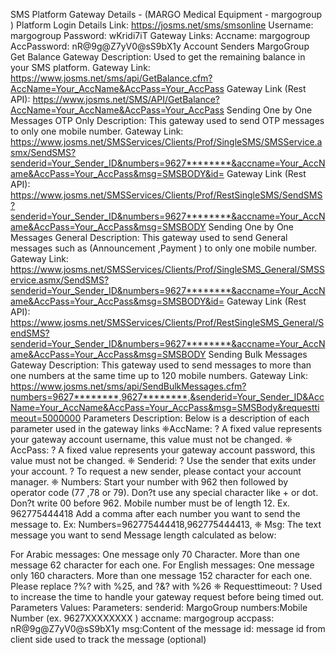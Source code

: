SMS Platform Gateway Details - (MARGO Medical Equipment - margogroup )
Platform Login Details
Link:                 https://josms.net/sms/smsonline
Username:        margogroup
Password:         wKridi7iT
Gateway Links:
Accname:                margogroup
AccPassword:         nR@9g@Z7yV0@sS9bX1y
Account Senders
MargoGroup
Get Balance Gateway
Description:
Used to get the remaining balance in your SMS platform.
Gateway Link:
https://www.josms.net/sms/api/GetBalance.cfm?AccName=Your_AccName&AccPass=Your_AccPass
Gateway Link (Rest API):
https://www.josms.net/SMS/API/GetBalance?AccName=Your_AccName&AccPass=Your_AccPass
Sending One by One Messages OTP Only
Description:
This gateway used to send OTP messages to only one mobile number.
Gateway Link:
https://www.josms.net/SMSServices/Clients/Prof/SingleSMS/SMSService.asmx/SendSMS?senderid=Your_Sender_ID&numbers=9627********&accname=Your_AccName&AccPass=Your_AccPass&msg=SMSBODY&id=
Gateway Link (Rest API):
https://www.josms.net/SMSServices/Clients/Prof/RestSingleSMS/SendSMS?senderid=Your_Sender_ID&numbers=9627********&accname=Your_AccName&AccPass=Your_AccPass&msg=SMSBODY
Sending One by One Messages General
Description:
This gateway used to send General messages such as (Announcement ,Payment ) to only one mobile number.
Gateway Link:
https://www.josms.net/SMSServices/Clients/Prof/SingleSMS_General/SMSService.asmx/SendSMS?senderid=Your_Sender_ID&numbers=9627********&accname=Your_AccName&AccPass=Your_AccPass&msg=SMSBODY&id=
Gateway Link (Rest API):
https://www.josms.net/SMSServices/Clients/Prof/RestSingleSMS_General/SendSMS?senderid=Your_Sender_ID&numbers=9627********&accname=Your_AccName&AccPass=Your_AccPass&msg=SMSBODY
Sending Bulk Messages Gateway
Description:
This gateway used to send messages to more than one numbers at the same time up to 120 mobile numbers.
Gateway Link:
https://www.josms.net/sms/api/SendBulkMessages.cfm?numbers=9627********,9627********,&senderid=Your_Sender_ID&AccName=Your_AccName&AccPass=Your_AccPass&msg=SMSBody&requesttimeout=5000000
Parameters Description:
Below is a description of each parameter used in the gateway links
❈AccName:
? A fixed value represents your gateway account username, this value must not be changed.
❈ AccPass:
? A fixed value represents your gateway account password, this value must not be changed.
❈ Senderid:
? Use the sender that exits under your account.
? To request a new sender, please contact your account manager.
❈ Numbers:
Start your number with 962 then followed by operator code (77 ,78 or 79).
Don?t use any special character like + or dot.
Don?t write 00 before 962.
Mobile number must be of length 12.
Ex. 962775444418
Add a comma after each number you want to send the message to.
Ex: Numbers=962775444418,962775444413,
❈ Msg:
The text message you want to send
Message length calculated as below:

For Arabic messages:
One message only 70 Character.
More than one message 62 character for each one.
For English messages:
One message only 160 characters.
More than one message 152 character for each one.
Please replace ?%? with %25, and ?&? with %26
❈ Requesttimeout:
? Used to increase the time to handle your gateway request before being timed out.
Parameters Values:
Parameters:
senderid: MargoGroup
numbers:Mobile Number (ex. 9627XXXXXXXX )
accname: margogroup
accpass: nR@9g@Z7yV0@sS9bX1y
msg:Content of the message
id: message id from client side used to track the message (optional)


